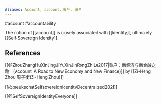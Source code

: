 ```yaml
---
Aliases: Account, account，賬戶, 账户
---
```

#account #accountability 

The notion of [[account]] is closely associated with [[Identity]], ultimately [[Self-Sovereign Identity]]. 
## References


[[@ZhouZhangHuXinJingJiYuXinJinRongZhiLu2017|账户：新经济与新金融之路 （Account: A Road to New Economy and New Finance)]] by [[Zi-Heng Zhou|周子衡(Zi-Heng Zhou)]]

[[@preukschatSelfsovereignIdentityDecentralized2021]]

[[@SelfSovereignIdentityEveryone]]
